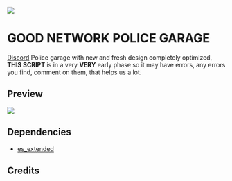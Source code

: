 ![](https://i.imgur.com/kp0oHJK.jpeg)

# GOOD NETWORK POLICE GARAGE
[Discord](https://discord.gg/4PgngbsR5T)
Police garage with new and fresh design completely optimized, **THIS SCRIPT** is in a very **VERY** early phase so it may have errors, any errors you find, comment on them, that helps us a lot.

## Preview

![](blob:https://imgur.com/2eda13ce-e4f1-4531-99df-663c0652d229)

## Dependencies

- [es_extended](https://github.com/esx-framework/esx-legacy)

## Credits
